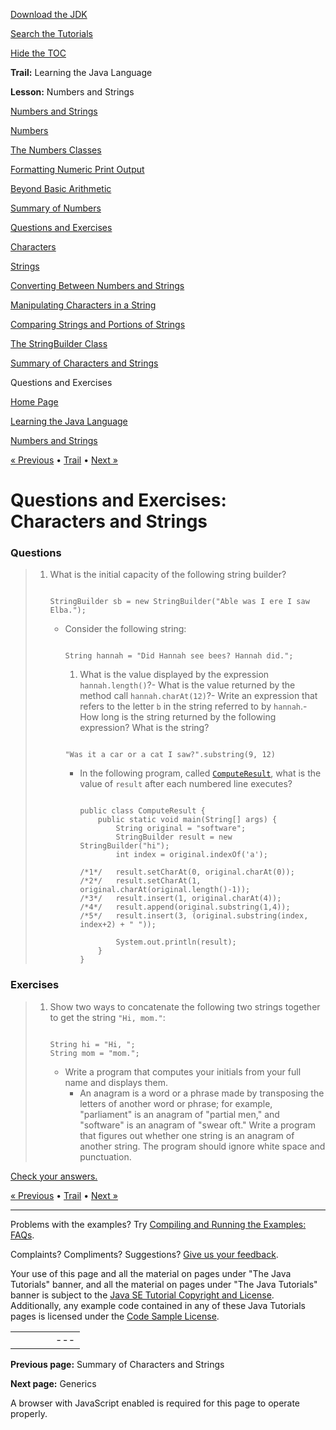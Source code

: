 [Download
the JDK](http://java.sun.com/javase/6/download.jsp)
  
[Search the
Tutorials](../../../search.html)
  
[Hide the TOC](javascript:toggleLeft())

**Trail:** Learning the Java Language
  
**Lesson:** Numbers and Strings

[Numbers and Strings](../index.html)

[Numbers](../numbers.html)

[The Numbers Classes](../numberclasses.html)

[Formatting Numeric Print Output](../numberformat.html)

[Beyond Basic Arithmetic](../beyondmath.html)

[Summary of Numbers](../numbersummary.html)

[Questions and Exercises](../QandE/numbers-questions.html)

[Characters](../characters.html)

[Strings](../strings.html)

[Converting Between Numbers and Strings](../converting.html)

[Manipulating Characters in a String](../manipstrings.html)

[Comparing Strings and Portions of Strings](../comparestrings.html)

[The StringBuilder Class](../buffers.html)

[Summary of Characters and Strings](../stringsummary.html)

Questions and Exercises

[Home Page](../../../index.html)
>
[Learning the Java Language](../../index.html)
>
[Numbers and Strings](../index.html)

[« Previous](../stringsummary.html) • [Trail](../../TOC.html) • [Next »](../../generics/index.html)

# Questions and Exercises: Characters and Strings

### Questions

> 1. What is the initial capacity of the following string builder?
>
>    ```
>
>    StringBuilder sb = new StringBuilder("Able was I ere I saw Elba.");
>
>    ```
>
>      
>    - Consider the following string:
>
>      ```
>
>      String hannah = "Did Hannah see bees? Hannah did.";
>
>      ```
>
>      1. What is the value displayed by the expression `hannah.length()`?- What is the value returned by the method call `hannah.charAt(12)`?- Write an expression that refers to the letter `b` in the string
>             referred to by `hannah`.- How long is the string returned by the following expression?
>        What is the string?
>
>        ```
>
>        "Was it a car or a cat I saw?".substring(9, 12)
>
>        ```
>
>          
>        - In the following program,
>          called
>          [`ComputeResult`](ComputeResult.java), what is the value of `result` after each numbered line executes?
>
>          ```
>
>          public class ComputeResult {
>              public static void main(String[] args) {
>                  String original = "software";
>                  StringBuilder result = new StringBuilder("hi");
>                  int index = original.indexOf('a');
>
>          /*1*/   result.setCharAt(0, original.charAt(0));
>          /*2*/   result.setCharAt(1, original.charAt(original.length()-1));
>          /*3*/   result.insert(1, original.charAt(4));
>          /*4*/   result.append(original.substring(1,4));
>          /*5*/   result.insert(3, (original.substring(index, index+2) + " ")); 
>
>                  System.out.println(result);
>              }
>          }
>
>          ```

### Exercises

> 1. Show two ways to concatenate the following two strings
>    together to get the string `"Hi, mom."`:
>
>    ```
>
>    String hi = "Hi, ";
>    String mom = "mom.";
>
>    ```
>
>    - Write a program that computes your initials from your full name and
>      displays them.  
>      - An anagram is a word or a phrase made by transposing the letters of
>        another word or phrase; for example, "parliament" is an anagram of
>        "partial men," and "software" is an anagram of "swear oft." Write a
>        program that figures out whether one string is an anagram of another
>        string. The program should ignore white space and punctuation.

[Check your answers.](characters-answers.html)

[« Previous](../stringsummary.html)
•
[Trail](../../TOC.html)
•
[Next »](../../generics/index.html)

---

Problems with the examples? Try [Compiling and Running
the Examples: FAQs](../../../information/run-examples.html).
  
Complaints? Compliments? Suggestions? [Give
us your feedback](http://download.oracle.com/javase/feedback.html).

Your use of this page and all the material on pages under "The Java Tutorials" banner,
and all the material on pages under "The Java Tutorials" banner is subject to the [Java SE Tutorial Copyright
and License](../../../information/license.html).
Additionally, any example code contained in any of these Java
Tutorials pages is licensed under the
[Code
Sample License](http://developers.sun.com/license/berkeley_license.html).

|  |  |  |  |  |
| --- | --- | --- | --- | --- |
| |  |  | | --- | --- | | duke image | Oracle logo | | [About Oracle](http://www.oracle.com/us/corporate/index.html) | [Oracle Technology Network](http://www.oracle.com/technology/index.html) | [Terms of Service](https://www.samplecode.oracle.com/servlets/CompulsoryClickThrough?type=TermsOfService) | Copyright © 1995, 2011 Oracle and/or its affiliates. All rights reserved. |

**Previous page:** Summary of Characters and Strings
  
**Next page:** Generics




A browser with JavaScript enabled is required for this page to operate properly.